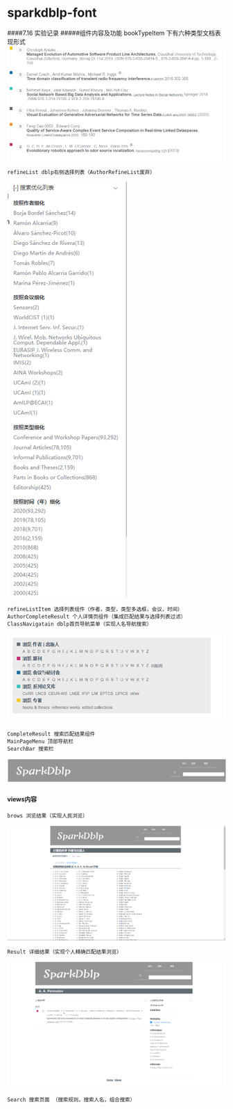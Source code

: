 # sparkdblp-font

####7.16 实验记录
#####组件内容及功能
    bookTypeItem 下有六种类型文档表现形式
   ![Image text](src/assets/mdImg/bookItem.png)
    
    refineList dblp右侧选择列表（AuthorRefineList废弃）
   ![Image text](src/assets/mdImg/refineList.png)
   
    refineListItem 选择列表组件（作者，类型，类型多选框，会议，时间）
    AuthorCompleteResult 个人详情页组件（集成匹配结果与选择列表过滤）
    ClassNavigatain dblp首页导航菜单（实现人名导航搜索）
   ![Image text](src/assets/mdImg/classNavigatain.png)
   
    CompleteResult 搜索匹配结果组件
    MainPageMenu 顶部导航栏
    SearchBar 搜索栏
   ![Image text](src/assets/mdImg/searchBar.png)
    
#### views内容
    brows 浏览结果（实现人民浏览）
   ![Image text](src/assets/mdImg/broAut.png)
   
    Result 详细结果（实现个人精确匹配结果浏览）
   ![Image text](src/assets/mdImg/authorIndetail.png)
   
    Search 搜索页面 （搜索规则，搜索人名，组合搜索）
